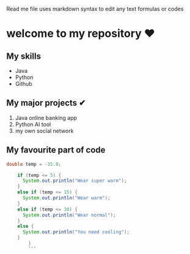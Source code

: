 Read me file uses markdown syntax to edit any text formulas or codes

# welcome to my repository ❤
## My skills
- Java
- Python
- Github

## My major projects ✔
1. Java online banking app
2. Python AI tool
3. my own social network

## My favourite part of code
```java
double temp = -15.0;

    if (temp <= 5) {
      System.out.println("Wear super warm");
    }
    else if (temp <= 15) {
      System.out.println("Wear warm");
    }
    else if (temp <= 30) {
      System.out.println("Wear normal");
    }
    else {
      System.out.println("You need cooling");
    }
        }
        ```
